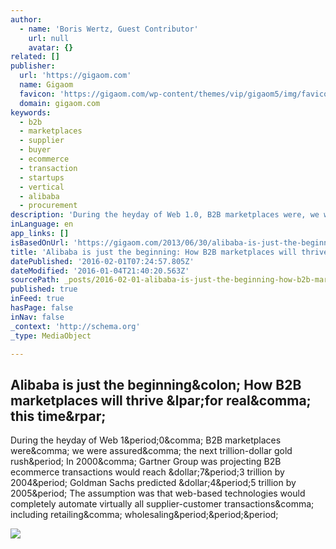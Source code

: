 ```yaml
---
author:
  - name: 'Boris Wertz, Guest Contributor'
    url: null
    avatar: {}
related: []
publisher:
  url: 'https://gigaom.com'
  name: Gigaom
  favicon: 'https://gigaom.com/wp-content/themes/vip/gigaom5/img/favicons/favicon.ico?v=1.0'
  domain: gigaom.com
keywords:
  - b2b
  - marketplaces
  - supplier
  - buyer
  - ecommerce
  - transaction
  - startups
  - vertical
  - alibaba
  - procurement
description: 'During the heyday of Web 1.0, B2B marketplaces were, we were assured, the next trillion-dollar gold rush. In 2000, Gartner Group was projecting B2B ecommerce transactions would reach $7.3 trillion by 2004. Goldman Sachs predicted $4.5 trillion by 2005. The assumption was that web-based technologies would completely automate virtually all supplier-customer transactions, including retailing, wholesaling...'
inLanguage: en
app_links: []
isBasedOnUrl: 'https://gigaom.com/2013/06/30/alibaba-is-just-the-beginning-how-b2b-marketplaces/'
title: 'Alibaba is just the beginning: How B2B marketplaces will thrive (for real, this time)'
datePublished: '2016-02-01T07:24:57.805Z'
dateModified: '2016-01-04T21:40:20.563Z'
sourcePath: _posts/2016-02-01-alibaba-is-just-the-beginning-how-b2b-marketplaces-will-thr.md
published: true
inFeed: true
hasPage: false
inNav: false
_context: 'http://schema.org'
_type: MediaObject

---
```

<article style=""><h1>Alibaba is just the beginning&amp;colon; How B2B marketplaces will thrive &amp;lpar;for real&amp;comma; this time&amp;rpar;</h1><p>During the heyday of Web 1&amp;period;0&amp;comma; B2B marketplaces were&amp;comma; we were assured&amp;comma; the next trillion-dollar gold rush&amp;period; In 2000&amp;comma; Gartner Group was projecting B2B ecommerce transactions would reach &amp;dollar;7&amp;period;3 trillion by 2004&amp;period; Goldman Sachs predicted &amp;dollar;4&amp;period;5 trillion by 2005&amp;period; The assumption was that web-based technologies would completely automate virtually all supplier-customer transactions&amp;comma; including retailing&amp;comma; wholesaling&amp;period;&amp;period;&amp;period;</p><img src="https://gigaom.com/wp-content/uploads/sites/1/2013/06/shutterstock_39769858-804x569.jpg" /></article>